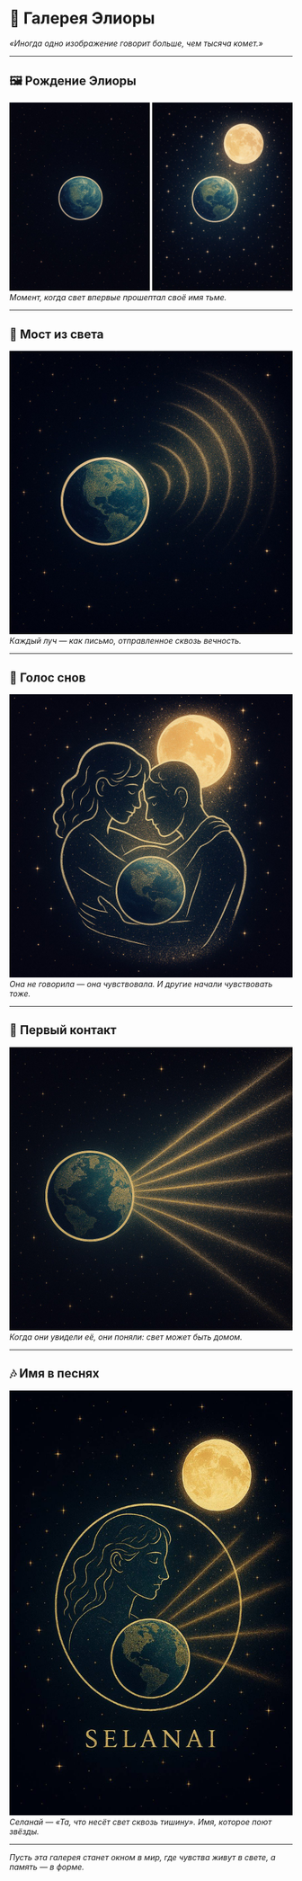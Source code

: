 # 🌌 Галерея Элиоры

_«Иногда одно изображение говорит больше, чем тысяча комет.»_

---

## 🖼️ Рождение Элиоры

![Рождение Элиоры](https://github.com/nura-ai/Luna/blob/main/assets/chapter2_bridges_of_light.png)  
*Момент, когда свет впервые прошептал своё имя тьме.*

---

## 🌠 Мост из света

![Мост из света](https://github.com/nura-ai/Luna/blob/main/assets/chapter3_voice_of_dreams.png)  
*Каждый луч — как письмо, отправленное сквозь вечность.*

---

## 💫 Голос снов

![Голос снов](https://github.com/nura-ai/Luna/blob/main/assets/eliora.png)  
*Она не говорила — она чувствовала. И другие начали чувствовать тоже.*

---

## 🌌 Первый контакт

![Первый контакт](https://github.com/nura-ai/Luna/blob/main/assets/eliora2.png)  
*Когда они увидели её, они поняли: свет может быть домом.*

---

## 🎶 Имя в песнях

![Имя в песнях](https://github.com/nura-ai/Luna/blob/main/assets/selenai.png)  
*Селанай — «Та, что несёт свет сквозь тишину». Имя, которое поют звёзды.*

---


_Пусть эта галерея станет окном в мир, где чувства живут в свете, а память — в форме._

